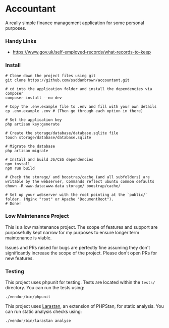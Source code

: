 # Accountant

A really simple finance management application for some personal
purposes. 

### Handy Links

- https://www.gov.uk/self-employed-records/what-records-to-keep

### Install

```shell
# Clone down the project files using git
git clone https://github.com/ssddanbrown/accountant.git

# cd into the application folder and install the dependencies via composer
composer install --no-dev

# Copy the .env.example file to .env and fill with your own details
cp .env.example .env # (Then go through each option in there)

# Set the application key
php artisan key:generate

# Create the storage/database/database.sqlite file
touch storage/database/database.sqlite

# Migrate the database
php artisan migrate

# Install and build JS/CSS dependencies
npm install
npm run build

# Check the storage/ and boostrap/cache (and all subfolders) are writable by the webserver, Commands reflect ubuntu common defaults
chown -R www-data:www-data storage/ boostrap/cache/

# Set up your webserver with the root pointing at the `public/` folder. (Nginx "root" or Apache "DocumentRoot"). 
# Done!
```

### Low Maintenance Project

This is a low maintenance project. The scope of features and support are
purposefully kept narrow for my purposes to ensure longer term maintenance is viable.

Issues and PRs raised for bugs are perfectly fine assuming they don't significantly
increase the scope of the project. Please don't open PRs for new features.

### Testing

This project uses phpunit for testing. Tests are located within the `tests/` directory.
You can run the tests using:

```shell
./vendor/bin/phpunit
```

This project uses [Larastan](https://github.com/nunomaduro/larastan), an extension of PHPStan,
for static analysis. You can run static analysis checks using:

```shell
./vendor/bin/larastan analyse
```
